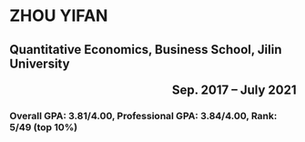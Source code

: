 # ZHOU YIFAN 

## Quantitative Economics, Business School, Jilin University <p align="right">Sep. 2017 – July 2021</p>

### Overall GPA: 3.81/4.00, Professional GPA: 3.84/4.00, Rank: 5/49 (top 10%)

